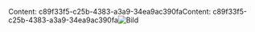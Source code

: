 <span data-ttu-id="64981-101">Content: c89f33f5-c25b-4383-a3a9-34ea9ac390fa</span><span class="sxs-lookup"><span data-stu-id="64981-101">Content: c89f33f5-c25b-4383-a3a9-34ea9ac390fa</span></span>![Bild](5c9f3c0d-1760-4124-94fd-2dd08c9d30a8.png)
